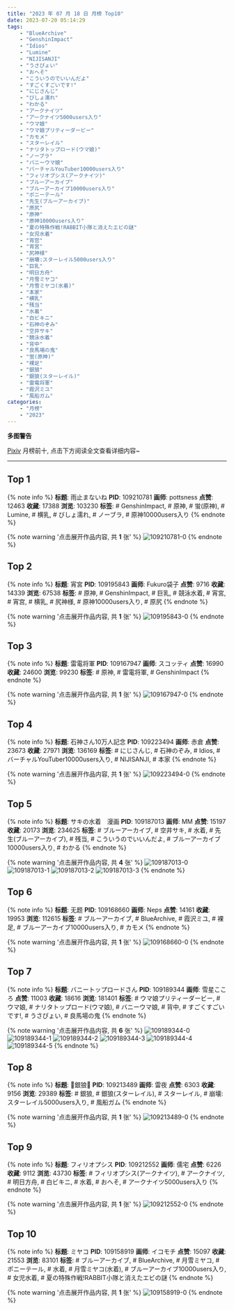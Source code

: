 ```yaml
---
title: "2023 年 07 月 18 日 月榜 Top10"
date: 2023-07-20 05:14:29
tags:
    - "BlueArchive"
    - "GenshinImpact"
    - "Idios"
    - "Lumine"
    - "NIJISANJI"
    - "うさぴょい"
    - "おへそ"
    - "こういうのでいいんだよ"
    - "すごくすごいです!"
    - "にじさんじ"
    - "びしょ濡れ"
    - "わかる"
    - "アークナイツ"
    - "アークナイツ5000users入り"
    - "ウマ娘"
    - "ウマ娘プリティーダービー"
    - "カモメ"
    - "スターレイル"
    - "ナリタトップロード(ウマ娘)"
    - "ノーブラ"
    - "バニーウマ娘"
    - "バーチャルYouTuber10000users入り"
    - "フィリオプシス(アークナイツ)"
    - "ブルーアーカイブ"
    - "ブルーアーカイブ10000users入り"
    - "ポニーテール"
    - "先生(ブルーアーカイブ)"
    - "原尻"
    - "原神"
    - "原神10000users入り"
    - "夏の特殊作戦!RABBIT小隊と消えたエビの謎"
    - "女児水着"
    - "宵宫"
    - "宵宮"
    - "尻神様"
    - "崩壊:スターレイル5000users入り"
    - "巨乳"
    - "明日方舟"
    - "月雪ミヤコ"
    - "月雪ミヤコ(水着)"
    - "本家"
    - "横乳"
    - "残当"
    - "水着"
    - "白ビキニ"
    - "石神のぞみ"
    - "空井サキ"
    - "競泳水着"
    - "背中"
    - "良馬場の鬼"
    - "蛍(原神)"
    - "裸足"
    - "銀狼"
    - "銀狼(スターレイル)"
    - "雷電将軍"
    - "霞沢ミユ"
    - "風船ガム"
categories:
    - "月榜"
    - "2023"
---
```


<i class="fa fa-triangle-exclamation"></i>**多图警告**<i class="fa fa-triangle-exclamation"></i>

[Pixiv](https://www.pixiv.net/) 月榜前十, 点击下方阅读全文查看详细内容~

<!-- more -->

---

## Top 1

{% note info %}
**标题**: 雨止まないね
**PID**: 109210781 **画师**: pottsness
**点赞**: 12463 **收藏**: 17388 **浏览**: 103230
**标签**: # GenshinImpact, # 原神, # 蛍(原神), # Lumine, # 横乳, # びしょ濡れ, # ノーブラ, # 原神10000users入り
{% endnote %}

{% note warning '点击展开作品内容, 共 **1** 张' %}
![109210781-0](https://i.pixiv.re/img-original/img/2023/06/21/16/30/03/109210781_p0.jpg)
{% endnote %}

## Top 2

{% note info %}
**标题**: 宵宮
**PID**: 109195843 **画师**: Fukuro袋子
**点赞**: 9716 **收藏**: 14339 **浏览**: 67538
**标签**: # 原神, # GenshinImpact, # 巨乳, # 競泳水着, # 宵宮, # 宵宫, # 横乳, # 尻神様, # 原神10000users入り, # 原尻
{% endnote %}

{% note warning '点击展开作品内容, 共 **1** 张' %}
![109195843-0](https://i.pixiv.re/img-original/img/2023/06/22/22/29/30/109195843_p0.jpg)
{% endnote %}

## Top 3

{% note info %}
**标题**: 雷電将軍
**PID**: 109167947 **画师**: スコッティ
**点赞**: 16990 **收藏**: 24600 **浏览**: 99230
**标签**: # 原神, # 雷電将軍, # GenshinImpact
{% endnote %}

{% note warning '点击展开作品内容, 共 **1** 张' %}
![109167947-0](https://i.pixiv.re/img-original/img/2023/06/20/00/00/28/109167947_p0.jpg)
{% endnote %}

## Top 4

{% note info %}
**标题**: 石神さん10万人記念
**PID**: 109223494 **画师**: 赤倉
**点赞**: 23673 **收藏**: 27971 **浏览**: 136169
**标签**: # にじさんじ, # 石神のぞみ, # Idios, # バーチャルYouTuber10000users入り, # NIJISANJI, # 本家
{% endnote %}

{% note warning '点击展开作品内容, 共 **1** 张' %}
![109223494-0](https://i.pixiv.re/img-original/img/2023/06/22/00/00/02/109223494_p0.png)
{% endnote %}

## Top 5

{% note info %}
**标题**: サキの水着　漫画
**PID**: 109187013 **画师**: MM
**点赞**: 15197 **收藏**: 20173 **浏览**: 234625
**标签**: # ブルーアーカイブ, # 空井サキ, # 水着, # 先生(ブルーアーカイブ), # 残当, # こういうのでいいんだよ, # ブルーアーカイブ10000users入り, # わかる
{% endnote %}

{% note warning '点击展开作品内容, 共 **4** 张' %}
![109187013-0](https://i.pixiv.re/img-original/img/2023/06/20/19/33/41/109187013_p0.png)
![109187013-1](https://i.pixiv.re/img-original/img/2023/06/20/19/33/41/109187013_p1.png)
![109187013-2](https://i.pixiv.re/img-original/img/2023/06/20/19/33/41/109187013_p2.png)
![109187013-3](https://i.pixiv.re/img-original/img/2023/06/20/19/33/41/109187013_p3.png)
{% endnote %}

## Top 6

{% note info %}
**标题**: 无题
**PID**: 109168660 **画师**: Neps
**点赞**: 14161 **收藏**: 19953 **浏览**: 112615
**标签**: # ブルーアーカイブ, # BlueArchive, # 霞沢ミユ, # 裸足, # ブルーアーカイブ10000users入り, # カモメ
{% endnote %}

{% note warning '点击展开作品内容, 共 **1** 张' %}
![109168660-0](https://i.pixiv.re/img-original/img/2023/06/20/00/15/17/109168660_p0.jpg)
{% endnote %}

## Top 7

{% note info %}
**标题**: バニートップロードさん
**PID**: 109189344 **画师**: 雪星こころ
**点赞**: 11003 **收藏**: 18616 **浏览**: 181401
**标签**: # ウマ娘プリティーダービー, # ウマ娘, # ナリタトップロード(ウマ娘), # バニーウマ娘, # 背中, # すごくすごいです!, # うさぴょい, # 良馬場の鬼
{% endnote %}

{% note warning '点击展开作品内容, 共 **6** 张' %}
![109189344-0](https://i.pixiv.re/img-original/img/2023/06/20/20/55/41/109189344_p0.png)
![109189344-1](https://i.pixiv.re/img-original/img/2023/06/20/20/55/41/109189344_p1.png)
![109189344-2](https://i.pixiv.re/img-original/img/2023/06/20/20/55/41/109189344_p2.png)
![109189344-3](https://i.pixiv.re/img-original/img/2023/06/20/20/55/41/109189344_p3.png)
![109189344-4](https://i.pixiv.re/img-original/img/2023/06/20/20/55/41/109189344_p4.png)
![109189344-5](https://i.pixiv.re/img-original/img/2023/06/20/20/55/41/109189344_p5.png)
{% endnote %}

## Top 8

{% note info %}
**标题**: 💙銀狼💜
**PID**: 109213489 **画师**: 雷夜
**点赞**: 6303 **收藏**: 9156 **浏览**: 29389
**标签**: # 銀狼, # 銀狼(スターレイル), # スターレイル, # 崩壊:スターレイル5000users入り, # 風船ガム
{% endnote %}

{% note warning '点击展开作品内容, 共 **1** 张' %}
![109213489-0](https://i.pixiv.re/img-original/img/2023/06/21/18/38/22/109213489_p0.jpg)
{% endnote %}

## Top 9

{% note info %}
**标题**: フィリオプシス
**PID**: 109212552 **画师**: 儒宅
**点赞**: 6226 **收藏**: 9112 **浏览**: 43730
**标签**: # フィリオプシス(アークナイツ), # アークナイツ, # 明日方舟, # 白ビキニ, # 水着, # おへそ, # アークナイツ5000users入り
{% endnote %}

{% note warning '点击展开作品内容, 共 **1** 张' %}
![109212552-0](https://i.pixiv.re/img-original/img/2023/06/21/18/00/10/109212552_p0.jpg)
{% endnote %}

## Top 10

{% note info %}
**标题**: ミヤコ
**PID**: 109158919 **画师**: イコモチ
**点赞**: 15097 **收藏**: 21553 **浏览**: 83101
**标签**: # ブルーアーカイブ, # BlueArchive, # 月雪ミヤコ, # ポニーテール, # 水着, # 月雪ミヤコ(水着), # ブルーアーカイブ10000users入り, # 女児水着, # 夏の特殊作戦!RABBIT小隊と消えたエビの謎
{% endnote %}

{% note warning '点击展开作品内容, 共 **1** 张' %}
![109158919-0](https://i.pixiv.re/img-original/img/2023/06/19/19/38/07/109158919_p0.png)
{% endnote %}
